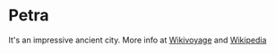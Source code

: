 # Petra
It's an impressive ancient city.
More info at [Wikivoyage](https://en.wikivoyage.org/wiki/Petra) and [Wikipedia](https://en.wikipedia.org/wiki/Petra)